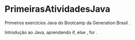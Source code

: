 # PrimeirasAtividadesJava

Primeiros exercícios Java do Bootcamp da Generation Brasil .

Introdução ao Java, aprendendo if, else , for .




